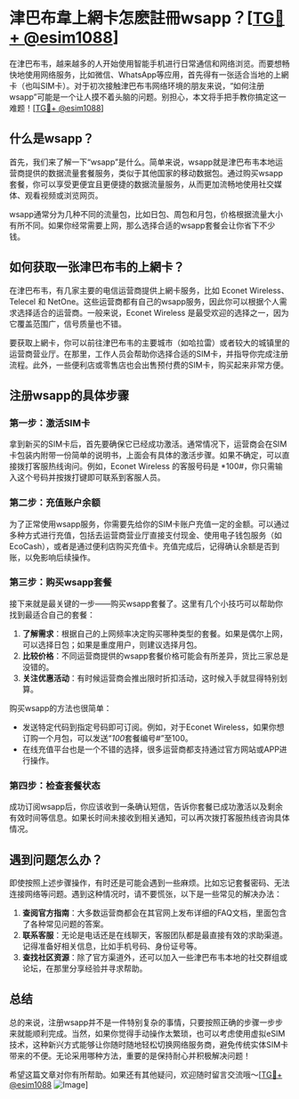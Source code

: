# 津巴布韋上網卡怎麽註冊wsapp？[[TG💪+ @esim1088](https://t.me/s/esim1088)]

在津巴布韦，越来越多的人开始使用智能手机进行日常通信和网络浏览。而要想畅快地使用网络服务，比如微信、WhatsApp等应用，首先得有一张适合当地的上網卡（也叫SIM卡）。对于初次接触津巴布韦网络环境的朋友来说，“如何注册wsapp”可能是一个让人摸不着头脑的问题。别担心，本文将手把手教你搞定这一难题！[[TG💪+ @esim1088](https://t.me/s/esim1088)]

## 什么是wsapp？

首先，我们来了解一下“wsapp”是什么。简单来说，wsapp就是津巴布韦本地运营商提供的数据流量套餐服务，类似于其他国家的移动数据包。通过购买wsapp套餐，你可以享受更便宜且更便捷的数据流量服务，从而更加流畅地使用社交媒体、观看视频或浏览网页。

wsapp通常分为几种不同的流量包，比如日包、周包和月包，价格根据流量大小有所不同。如果你经常需要上网，那么选择合适的wsapp套餐会让你省下不少钱。

## 如何获取一张津巴布韦的上網卡？

在津巴布韦，有几家主要的电信运营商提供上網卡服务，比如 Econet Wireless、Telecel 和 NetOne。这些运营商都有自己的wsapp服务，因此你可以根据个人需求选择适合的运营商。一般来说，Econet Wireless 是最受欢迎的选择之一，因为它覆盖范围广，信号质量也不错。

要获取上網卡，你可以前往津巴布韦的主要城市（如哈拉雷）或者较大的城镇里的运营商营业厅。在那里，工作人员会帮助你选择合适的SIM卡，并指导你完成注册流程。此外，一些便利店或零售店也会出售预付费的SIM卡，购买起来非常方便。

## 注册wsapp的具体步骤

### 第一步：激活SIM卡

拿到新买的SIM卡后，首先要确保它已经成功激活。通常情况下，运营商会在SIM卡包装内附带一份简单的说明书，上面会有具体的激活步骤。如果不确定，可以直接拨打客服热线询问。例如，Econet Wireless 的客服号码是 *100#，你只需输入这个号码并按拨打键即可联系到客服人员。

### 第二步：充值账户余额

为了正常使用wsapp服务，你需要先给你的SIM卡账户充值一定的金额。可以通过多种方式进行充值，包括去运营商营业厅直接支付现金、使用电子钱包服务（如 EcoCash），或者是通过便利店购买充值卡。充值完成后，记得确认余额是否到账，以免影响后续操作。

### 第三步：购买wsapp套餐

接下来就是最关键的一步——购买wsapp套餐了。这里有几个小技巧可以帮助你找到最适合自己的套餐：

1. **了解需求**：根据自己的上网频率决定购买哪种类型的套餐。如果是偶尔上网，可以选择日包；如果是重度用户，则建议选择月包。
2. **比较价格**：不同运营商提供的wsapp套餐价格可能会有所差异，货比三家总是没错的。
3. **关注优惠活动**：有时候运营商会推出限时折扣活动，这时候入手就显得特别划算。

购买wsapp的方法也很简单：
- 发送特定代码到指定号码即可订阅。例如，对于Econet Wireless，如果你想订购一个月包，可以发送“*100*套餐编号#”至100。
- 在线充值平台也是一个不错的选择，很多运营商都支持通过官方网站或APP进行操作。

### 第四步：检查套餐状态

成功订阅wsapp后，你应该收到一条确认短信，告诉你套餐已成功激活以及剩余有效时间等信息。如果长时间未接收到相关通知，可以再次拨打客服热线咨询具体情况。

## 遇到问题怎么办？

即使按照上述步骤操作，有时还是可能会遇到一些麻烦。比如忘记套餐密码、无法连接网络等问题。遇到这种情况时，请不要慌张，以下是一些常见的解决办法：

1. **查阅官方指南**：大多数运营商都会在其官网上发布详细的FAQ文档，里面包含了各种常见问题的答案。
2. **联系客服**：无论是电话还是在线聊天，客服团队都是最直接有效的求助渠道。记得准备好相关信息，比如手机号码、身份证号等。
3. **查找社区资源**：除了官方渠道外，还可以加入一些津巴布韦本地的社交群组或论坛，在那里分享经验并寻求帮助。

## 总结

总的来说，注册wsapp并不是一件特别复杂的事情，只要按照正确的步骤一步步来就能顺利完成。当然，如果你觉得手动操作太繁琐，也可以考虑使用虚拟eSIM技术，这种新兴方式能够让你随时随地轻松切换网络服务商，避免传统实体SIM卡带来的不便。无论采用哪种方法，重要的是保持耐心并积极解决问题！

希望这篇文章对你有所帮助。如果还有其他疑问，欢迎随时留言交流哦～[[TG💪+ @esim1088](https://t.me/s/esim1088) ![Image](https://i.postimg.cc/4NQfJmqS/Snipaste-2025-05-13-00-14-12.png)]